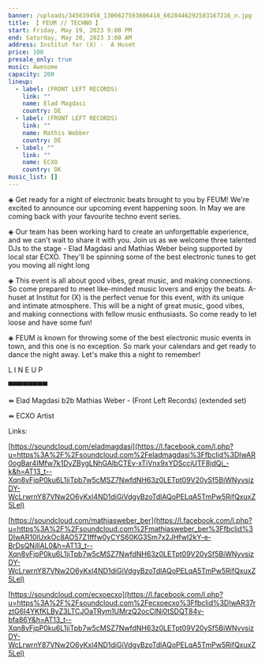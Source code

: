 ```yaml
---
banner: /uploads/345639458_1306627593606418_6628446292583167216_n.jpg
title: 【 FEUM // TECHNO 】
start: Friday, May 19, 2023 9:00 PM
end: Saturday, May 20, 2023 3:00 AM
address: Institut for (X) -  A Huset
price: 100
presale_only: true
music: Awesome
capacity: 200
lineup:
  - label: (FRONT LEFT RECORDS)
    link: ""
    name: Elad Magdasi
    country: DE
  - label: (FRONT LEFT RECORDS)
    link: ""
    name: Mathis Webber
    country: DE
  - label: ""
    link: ""
    name: ECXO
    country: DK
music_list: []
---
```

◈ Get ready for a night of electronic beats brought to you by FEUM! We're excited to announce our upcoming event happening soon. In May we are coming back with your favourite techno event series.

◈ Our team has been working hard to create an unforgettable experience, and we can't wait to share it with you. Join us as we welcome three talented DJs to the stage - Elad Magdasi and Mathias Weber being supported by local star ECXO. They'll be spinning some of the best electronic tunes to get you moving all night long

◈ This event is all about good vibes, great music, and making connections. So come prepared to meet like-minded music lovers and enjoy the beats. A-huset at Institut for (X) is the perfect venue for this event, with its unique and intimate atmosphere. This will be a night of great music, good vibes, and making connections with fellow music enthusiasts. So come ready to let loose and have some fun! 

◈ FEUM is known for throwing some of the best electronic music events in town, and this one is no exception. So mark your calendars and get ready to dance the night away. Let's make this a night to remember! 

L I N E U P

 ▀▀▀▀▀▀▀▀ 

⇻ Elad Magdasi b2b Mathias Weber - (Front Left Records) (extended set)

⇻ ECXO Artist 

Links: 

[https://soundcloud.com/eladmagdasi](https://l.facebook.com/l.php?u=https%3A%2F%2Fsoundcloud.com%2Feladmagdasi%3Ffbclid%3DIwAR0ogBar4IMfw7k1DyZBygLNhGAIbCTEv-xTiVnx9xYDSccjUTF8jdQi_-k&h=AT13_t--Xqn8vFjpP0ku6L1jiTpb7w5cMSZ7NwfdNH63z0LETpt09V20ySf5BiWNyvsizDY-WcLrwrnY87VNw2O6yKxl4ND1diGiVdgyBzoTdlAQoPELqA5TmPw5RifQxuxZ5Lel) 

[https://soundcloud.com/mathiasweber_ber](https://l.facebook.com/l.php?u=https%3A%2F%2Fsoundcloud.com%2Fmathiasweber_ber%3Ffbclid%3DIwAR10lUxkOc8AO57Z1fffw0yCYS60KG3Sm7x2JHfwI2kY-e-BrDsQNiIlAL0&h=AT13_t--Xqn8vFjpP0ku6L1jiTpb7w5cMSZ7NwfdNH63z0LETpt09V20ySf5BiWNyvsizDY-WcLrwrnY87VNw2O6yKxl4ND1diGiVdgyBzoTdlAQoPELqA5TmPw5RifQxuxZ5Lel) 

[https://soundcloud.com/ecxoecxo](https://l.facebook.com/l.php?u=https%3A%2F%2Fsoundcloud.com%2Fecxoecxo%3Ffbclid%3DIwAR37rztG6I4YKfKLByZ3LTCJOaTRym1UMrzQ2ocClNi0tSDQT84v-bfa86Y&h=AT13_t--Xqn8vFjpP0ku6L1jiTpb7w5cMSZ7NwfdNH63z0LETpt09V20ySf5BiWNyvsizDY-WcLrwrnY87VNw2O6yKxl4ND1diGiVdgyBzoTdlAQoPELqA5TmPw5RifQxuxZ5Lel)